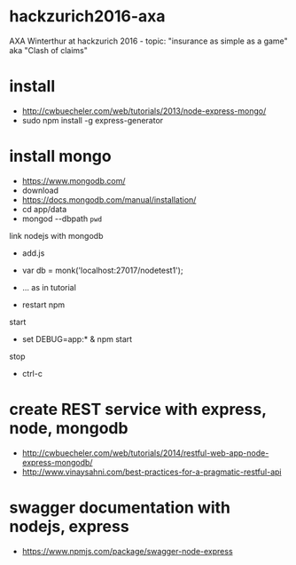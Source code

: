 # hackzurich2016-axa
AXA Winterthur at hackzurich 2016 - topic: "insurance as simple as a game" aka "Clash of claims"

# install
* http://cwbuecheler.com/web/tutorials/2013/node-express-mongo/
* sudo npm install -g express-generator


# install mongo
* https://www.mongodb.com/
* download
* https://docs.mongodb.com/manual/installation/
* cd app/data
* mongod --dbpath `pwd`


link nodejs with mongodb
* add.js
* var db = monk('localhost:27017/nodetest1');
* ... as in tutorial

* restart npm

start
* set DEBUG=app:* & npm start

stop
* ctrl-c

# create REST service with express, node, mongodb
* http://cwbuecheler.com/web/tutorials/2014/restful-web-app-node-express-mongodb/
* http://www.vinaysahni.com/best-practices-for-a-pragmatic-restful-api


# swagger documentation with nodejs, express
* https://www.npmjs.com/package/swagger-node-express